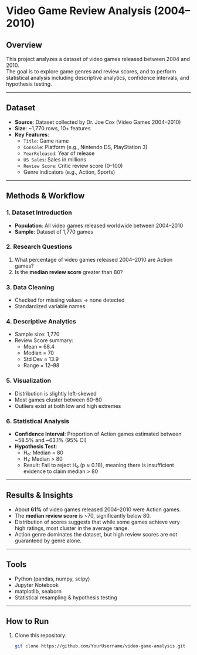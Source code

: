 #  Video Game Review Analysis (2004–2010)

##  Overview  
This project analyzes a dataset of video games released between 2004 and 2010.  
The goal is to explore game genres and review scores, and to perform statistical analysis including descriptive analytics, confidence intervals, and hypothesis testing.  

---

##  Dataset  
- **Source**: Dataset collected by Dr. Joe Cox (Video Games 2004–2010)  
- **Size**: ~1,770 rows, 10+ features  
- **Key Features**:  
  - `Title`: Game name  
  - `Console`: Platform (e.g., Nintendo DS, PlayStation 3)  
  - `YearReleased`: Year of release  
  - `US Sales`: Sales in millions  
  - `Review Score`: Critic review score (0–100)  
  - Genre indicators (e.g., Action, Sports)  

---

##  Methods & Workflow  

### 1. Dataset Introduction  
- **Population**: All video games released worldwide between 2004–2010  
- **Sample**: Dataset of 1,770 games  

### 2. Research Questions  
1. What percentage of video games released 2004–2010 are Action games?  
2. Is the **median review score** greater than 80?  

### 3. Data Cleaning  
- Checked for missing values → none detected  
- Standardized variable names  

### 4. Descriptive Analytics  
- Sample size: 1,770  
- Review Score summary:  
  - Mean = 68.4  
  - Median = 70  
  - Std Dev ≈ 13.9  
  - Range = 12–98  

### 5. Visualization  
- Distribution is slightly left-skewed  
- Most games cluster between 60–80  
- Outliers exist at both low and high extremes  

### 6. Statistical Analysis  
- **Confidence Interval**: Proportion of Action games estimated between ~58.5% and ~63.1% (95% CI)  
- **Hypothesis Test**:  
  - H₀: Median = 80  
  - H₁: Median > 80  
  - Result: Fail to reject H₀ (p ≈ 0.18), meaning there is insufficient evidence to claim median > 80  

---

##  Results & Insights  
- About **61%** of video games released 2004–2010 were Action games.  
- The **median review score** is ~70, significantly below 80.  
- Distribution of scores suggests that while some games achieve very high ratings, most cluster in the average range.  
- Action genre dominates the dataset, but high review scores are not guaranteed by genre alone.  

---

##  Tools  
- Python (pandas, numpy, scipy)  
- Jupyter Notebook  
- matplotlib, seaborn  
- Statistical resampling & hypothesis testing  

---

##  How to Run  
1. Clone this repository:  
   ```bash
   git clone https://github.com/YourUsername/video-game-analysis.git
